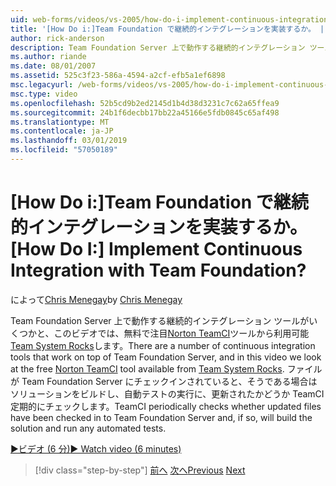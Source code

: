 ```yaml
---
uid: web-forms/videos/vs-2005/how-do-i-implement-continuous-integration-with-team-foundation
title: '[How Do i:]Team Foundation で継続的インテグレーションを実装するか。 | Microsoft Docs'
author: rick-anderson
description: Team Foundation Server 上で動作する継続的インテグレーション ツールがいくつかと、このビデオで無料の Norton TeamCI ツールのどに注目しています.
ms.author: riande
ms.date: 08/01/2007
ms.assetid: 525c3f23-586a-4594-a2cf-efb5a1ef6898
msc.legacyurl: /web-forms/videos/vs-2005/how-do-i-implement-continuous-integration-with-team-foundation
msc.type: video
ms.openlocfilehash: 52b5cd9b2ed2145d1b4d38d3231c7c62a65ffea9
ms.sourcegitcommit: 24b1f6decbb17bb22a45166e5fdb0845c65af498
ms.translationtype: MT
ms.contentlocale: ja-JP
ms.lasthandoff: 03/01/2019
ms.locfileid: "57050189"
---
```

<a name="how-do-i-implement-continuous-integration-with-team-foundation"></a><span data-ttu-id="74c25-104">[How Do i:]Team Foundation で継続的インテグレーションを実装するか。</span><span class="sxs-lookup"><span data-stu-id="74c25-104">[How Do I:] Implement Continuous Integration with Team Foundation?</span></span>
====================
<span data-ttu-id="74c25-105">によって[Chris Menegay](https://twitter.com/CMenegay)</span><span class="sxs-lookup"><span data-stu-id="74c25-105">by [Chris Menegay](https://twitter.com/CMenegay)</span></span>

<span data-ttu-id="74c25-106">Team Foundation Server 上で動作する継続的インテグレーション ツールがいくつかと、このビデオでは、無料で注目[Norton TeamCI](http://teamsystemrocks.com/files/12/tools/entry1018.aspx)ツールから利用可能[Team System Rocks](http://teamsystemrocks.com/)します。</span><span class="sxs-lookup"><span data-stu-id="74c25-106">There are a number of continuous integration tools that work on top of Team Foundation Server, and in this video we look at the free [Norton TeamCI](http://teamsystemrocks.com/files/12/tools/entry1018.aspx) tool available from [Team System Rocks](http://teamsystemrocks.com/).</span></span> <span data-ttu-id="74c25-107">ファイルが Team Foundation Server にチェックインされていると、そうである場合はソリューションをビルドし、自動テストの実行に、更新されたかどうか TeamCI 定期的にチェックします。</span><span class="sxs-lookup"><span data-stu-id="74c25-107">TeamCI periodically checks whether updated files have been checked in to Team Foundation Server and, if so, will build the solution and run any automated tests.</span></span>

[<span data-ttu-id="74c25-108">&#9654;ビデオ (6 分)</span><span class="sxs-lookup"><span data-stu-id="74c25-108">&#9654; Watch video (6 minutes)</span></span>](https://channel9.msdn.com/Blogs/ASP-NET-Site-Videos/how-do-i-implement-continuous-integration-with-team-foundation)

> [!div class="step-by-step"]
> <span data-ttu-id="74c25-109">[前へ](how-do-i-discover-application-changes-prior-to-deployment.md)
> [次へ](how-do-i-automate-testing-using-team-build.md)</span><span class="sxs-lookup"><span data-stu-id="74c25-109">[Previous](how-do-i-discover-application-changes-prior-to-deployment.md)
[Next](how-do-i-automate-testing-using-team-build.md)</span></span>
